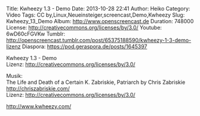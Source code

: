Title: Kwheezy 1.3 - Demo
Date: 2013-10-28 22:41
Author: Heiko
Category: Video
Tags: CC by,Linux,Neueinsteiger,screencast,Demo,Kwheezy
Slug: Kwheezy_13_Demo
Album: http://www.openscreencast.de
Duration: 748000
License: http://creativecommons.org/licenses/by/3.0/
Youtube: 6wD60cFGVKw
Tumblr: http://openscreencast.tumblr.com/post/65375188590/kwheezy-1-3-demo-lizenz
Diaspora: https://pod.geraspora.de/posts/1645397

Kwheezy 1.3 - Demo  
Lizenz: <http://creativecommons.org/licenses/by/3.0/>  
  
Musik:  
The Life and Death of a Certain K. Zabriskie, Patriarch by Chris Zabriskie
<http://chriszabriskie.com/>  
Lizenz: <http://creativecommons.org/licenses/by/3.0/>  
  
<http://www.kwheezy.com/>


